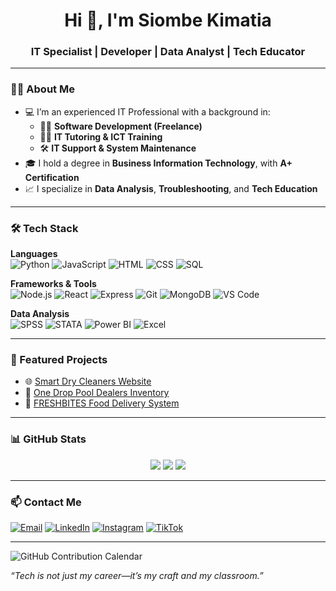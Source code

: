 <h1 align="center">Hi 👋, I'm Siombe Kimatia</h1>
<h3 align="center">IT Specialist | Developer | Data Analyst | Tech Educator</h3>

---

### 👨‍💻 About Me

- 💻 I’m an experienced IT Professional with a background in:
  - 🧑‍💻 **Software Development (Freelance)**
  - 👨‍🏫 **IT Tutoring & ICT Training**
  - 🛠️ **IT Support & System Maintenance**
- 🎓 I hold a degree in **Business Information Technology**, with **A+ Certification**
- 📈 I specialize in **Data Analysis**, **Troubleshooting**, and **Tech Education**

---

### 🛠️ Tech Stack

**Languages**  
![Python](https://img.shields.io/badge/Python-3670A0?style=for-the-badge&logo=python&logoColor=white)
![JavaScript](https://img.shields.io/badge/JavaScript-F7DF1E?style=for-the-badge&logo=javascript&logoColor=black)
![HTML](https://img.shields.io/badge/HTML-E34F26?style=for-the-badge&logo=html5&logoColor=white)
![CSS](https://img.shields.io/badge/CSS-1572B6?style=for-the-badge&logo=css3&logoColor=white)
![SQL](https://img.shields.io/badge/SQL-336791?style=for-the-badge&logo=postgresql&logoColor=white)

**Frameworks & Tools**  
![Node.js](https://img.shields.io/badge/Node.js-339933?style=for-the-badge&logo=nodedotjs&logoColor=white)
![React](https://img.shields.io/badge/React-61DAFB?style=for-the-badge&logo=react&logoColor=black)
![Express](https://img.shields.io/badge/Express.js-000000?style=for-the-badge&logo=express&logoColor=white)
![Git](https://img.shields.io/badge/Git-F05032?style=for-the-badge&logo=git&logoColor=white)
![MongoDB](https://img.shields.io/badge/MongoDB-4EA94B?style=for-the-badge&logo=mongodb&logoColor=white)
![VS Code](https://img.shields.io/badge/VS--Code-007ACC?style=for-the-badge&logo=visual-studio-code&logoColor=white)

**Data Analysis**  
![SPSS](https://img.shields.io/badge/SPSS-303F9F?style=for-the-badge&logoColor=white)
![STATA](https://img.shields.io/badge/STATA-005F86?style=for-the-badge&logoColor=white)
![Power BI](https://img.shields.io/badge/Power%20BI-F2C811?style=for-the-badge&logo=powerbi&logoColor=black)
![Excel](https://img.shields.io/badge/Excel-217346?style=for-the-badge&logo=microsoft-excel&logoColor=white)

---

### 🚀 Featured Projects

- 🌐 [Smart Dry Cleaners Website](https://github.com/siombekimatia/smart-dry-cleaners)  
- 🎱 [One Drop Pool Dealers Inventory](https://github.com/siombekimatia/one-drop-pool)  
- 🍔 [FRESHBITES Food Delivery System](https://github.com/siombekimatia/freshbites-app)

---

### 📊 GitHub Stats

<p align="center">
  <img src="https://github-readme-stats.vercel.app/api?username=siombekimatia&show_icons=true&theme=tokyonight" />
  <img src="https://github-readme-streak-stats.herokuapp.com/?user=siombekimatia&theme=tokyonight" />
  <img src="https://github-readme-stats.vercel.app/api/top-langs/?username=siombekimatia&layout=compact&theme=tokyonight" />
</p>

---

### 📫 Contact Me

[![Email](https://img.shields.io/badge/Email-siombekimatia@gmail.com-D14836?style=for-the-badge&logo=gmail&logoColor=white)](mailto:siombekimatia@gmail.com)
[![LinkedIn](https://img.shields.io/badge/LinkedIn-siombekimatia-0077B5?style=for-the-badge&logo=linkedin&logoColor=white)](https://linkedin.com/in/siombekimatia)
[![Instagram](https://img.shields.io/badge/Instagram-nyosasiki-E4405F?style=for-the-badge&logo=instagram&logoColor=white)](https://www.instagram.com/nyosasiki/)
[![TikTok](https://img.shields.io/badge/TikTok-siombekimatia-000000?style=for-the-badge&logo=tiktok&logoColor=white)](https://www.tiktok.com/@siombekimatia)

---
![GitHub Contribution Calendar](https://github-contributions.vercel.app/api?username=siombekimatia&color=58a6ff&theme=dark)

_“Tech is not just my career—it’s my craft and my classroom.”_

